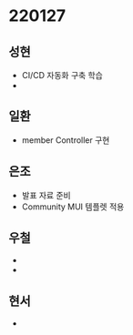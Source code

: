 # 220127

## 성현

- CI/CD 자동화 구축 학습
-

## 일환

- member Controller 구현

## 은조

- 발표 자료 준비
- Community MUI 템플렛 적용

## 우철

-
-

## 현서

-
